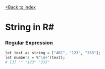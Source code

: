 [&lt;Back to index](../)

# String in R#

### Regular Expression

```R
let text as string = ["ABC", "123", "333"];
let numbers = %"\d+"(text);
# [3] "" "123" "333"
```